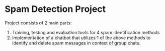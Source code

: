 # Spam Detection Project

Project consists of 2 main parts:

1. Training, testing and evaluation tools for 4 spam identification methods
2. Implementation of a chatbot that utilizes 1 of the above methods to identify and delete spam messages in context of group chats.